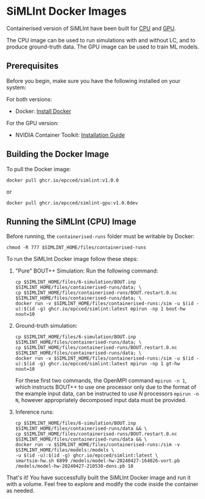 # SiMLInt Docker Images

Containerised version of SiMLInt have been built for [CPU](https://github.com/EPCCed/SiMLInt/pkgs/container/simlint) and [GPU](https://github.com/EPCCed/SiMLInt/pkgs/container/simlint-gpu).

The CPU image can be used to run simulations with and without LC, and to produce ground-truth data. The GPU image can be used to train ML models.

## Prerequisites

Before you begin, make sure you have the following installed on your system:

For both versions:

- Docker: [Install Docker](https://docs.docker.com/get-docker/)

For the GPU version:

- NVIDIA Container Toolkit: [Installation Guide](https://docs.nvidia.com/datacenter/cloud-native/container-toolkit/latest/install-guide.html)

## Building the Docker Image

To pull the Docker image:

```shell
docker pull ghcr.io/epcced/simlint:v1.0.0
```

or

```shell
docker pull ghcr.io/epcced/simlint-gpu:v1.0.0dev
```

## Running the SiMLInt (CPU) Image

Before running, the `containerised-runs` folder must be writable by Docker:

```shell
chmod -R 777 $SIMLINT_HOME/files/containerised-runs
```

To run the SiMLInt Docker image follow these steps:

1. "Pure" BOUT++ Simulation: Run the following command:

    ```shell
    cp $SIMLINT_HOME/files/6-simulation/BOUT.inp $SIMLINT_HOME/files/containerised-runs/data; \
    cp $SIMLINT_HOME/files/containerised-runs/BOUT.restart.0.nc $SIMLINT_HOME/files/containerised-runs/data; \
    docker run -v $SIMLINT_HOME/files/containerised-runs:/sim -u $(id -u):$(id -g) ghcr.io/epcced/simlint:latest mpirun -np 1 bout-hw nout=10
    ```

2. Ground-truth simulation:

    ```shell
    cp $SIMLINT_HOME/files/6-simulation/BOUT.inp $SIMLINT_HOME/files/containerised-runs/data; \
    cp $SIMLINT_HOME/files/containerised-runs/BOUT.restart.0.nc $SIMLINT_HOME/files/containerised-runs/data; \
    docker run -v $SIMLINT_HOME/files/containerised-runs:/sim -u $(id -u):$(id -g) ghcr.io/epcced/simlint:latest mpirun -np 1 gt-hw nout=10
    ```

    For these first two commands, the OpenMPI command `mpirun -n 1`, which instructs BOUT++ to use one processor only due to the format of the example input data, can be instructed to use *N* processors `mpirun -n N`, however appropriately decomposed input data must be provided.

3. Inference runs:

    ```shell
    cp $SIMLINT_HOME/files/6-simulation/BOUT.inp $SIMLINT_HOME/files/containerised-runs/data && \
    cp $SIMLINT_HOME/files/containerised-runs/BOUT.restart.0.nc $SIMLINT_HOME/files/containerised-runs/data && \
    docker run -v $SIMLINT_HOME/files/containerised-runs:/sim -v $SIMLINT_HOME/files/models:/models \
    -u $(id -u):$(id -g) ghcr.io/epcced/simlint:latest \
    smartsim-hw.sh 6899 /models/model-hw-20240427-164026-vort.pb /models/model-hw-20240427-210530-dens.pb 10
    ```

That's it! You have successfully built the SiMLInt Docker image and run it with a volume. Feel free to explore and modify the code inside the container as needed.

<!-- 


Running with Singularity is possible, but not optimised for the particular machine. Need to see how to connect it to ghcr.io.


# Using SiMLInt with Singularity
SiMLInt is available as a Docker image, with BOUT++, SmartSim and TensorFlow, and with an example Hasegawa-Wakatani simulation with and without inference available.
Typically, however, Singularity containers are preferred on HPC systems. And while it is recommended to install using the (system-adapted) SiMLInt installation instructions, it is possible to convert the Docker image to a Singularity image. Currently this 

To use this image with Singularity, build `simlint.sif` from the latest image:
```shell
singularity build simlint.sif docker://davedavemckay/simlint:latest
```

Then `exec`:
```shell
singularity exec simlint.sif mpirun -n 1 /BOUT-dev/build/examples/hasegawa-wakatani/hasegawa-wakatani
```

 -  Note: `simlint.sif` will be around 3 GB

 Check the image is as expected with `singularity inspect`, something like:
 ```shell
$ singularity inspect simlint.sif
org.label-schema.build-arch: amd64
org.label-schema.build-date: Monday_1_April_2024_10:36:5_BST
org.label-schema.schema-version: 1.0
org.label-schema.usage.singularity.deffile.bootstrap: docker
org.label-schema.usage.singularity.deffile.from: davedavemckay/simlint:latest
org.label-schema.usage.singularity.version: 3.7.2-1.el8
 ```

Further examples of use of the image are given in the SiMLInt-Docker [`README.md`](../README.md), however it is worth noting differences in syntax in terms of using host volume bindings.

Where the simplest volume binding method with Docker is the `--volume` option to `docker run`, i.e., `docker run --volume /host/path:/image/path`, Singularity uses an environment variable, e.g.,:
```bash
module load singularity
export SINGULARITY_BIND="/scratch/data,/opt,/work/x01/x01/username/sim:/sim"
srun singularity exec simlint.sif mpirun -n $nprocs /BOUT-dev/build/examples/hasegawa-wakatani/hasegawa-wakatani
```
will use the data in `/work/x01/x01/username/sim` to run the simulation.
This is especially useful where modules loaded on the HPC system are to be accessed by a container and the bind list gets quite long.

  - Note: while the above will allow SiMLInt to be run with Singularity, it uses OpenMPI compiled within the image for portability. To achieve performant simulation runs it is recommended that an image is built using recommended libraries on the target HPC system. To do this, the Dockerfile should be adapted to a [Singularity Definition File](https://docs.sylabs.io/guides/3.0/user-guide/definition_files.html).

An [example](run_simlint.sh) SLURM submission script that runs SiMLInt (BOUT only) on Cirrus is provided. Run with: `sbatch run_simlint.sh`. -->
